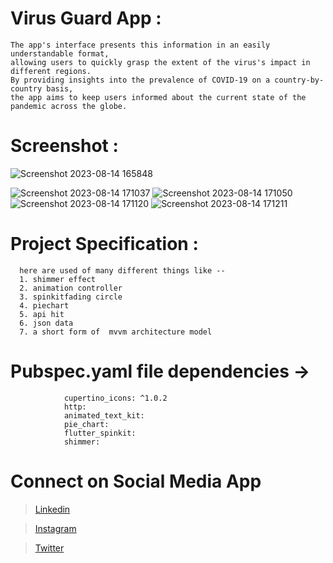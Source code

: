 # Virus Guard App : 
    The app's interface presents this information in an easily understandable format, 
    allowing users to quickly grasp the extent of the virus's impact in different regions.
    By providing insights into the prevalence of COVID-19 on a country-by-country basis, 
    the app aims to keep users informed about the current state of the pandemic across the globe.
  
    


# Screenshot : 

![Screenshot 2023-08-14 165848](https://github.com/amitasj7/VirusGuard-Amazing-App/assets/100951495/6bc0ec08-b6b9-4bdb-83c0-43a0625de559)

![Screenshot 2023-08-14 171037](https://github.com/amitasj7/VirusGuard-Amazing-App/assets/100951495/74747aff-c1f7-4ef5-bb74-0956647fe758)
![Screenshot 2023-08-14 171050](https://github.com/amitasj7/VirusGuard-Amazing-App/assets/100951495/ef3bf1f0-9a31-4487-8898-aa8c3c00b387)
![Screenshot 2023-08-14 171120](https://github.com/amitasj7/VirusGuard-Amazing-App/assets/100951495/53a213d7-5362-436c-8fd2-50ff7e3ea7e5)
![Screenshot 2023-08-14 171211](https://github.com/amitasj7/VirusGuard-Amazing-App/assets/100951495/f9225b2d-70a1-4a40-b1c8-3595211aa76f)




# Project Specification : 
      here are used of many different things like --
      1. shimmer effect
      2. animation controller 
      3. spinkitfading circle 
      4. piechart
      5. api hit 
      6. json data 
      7. a short form of  mvvm architecture model

# Pubspec.yaml file dependencies -> 
                cupertino_icons: ^1.0.2
                http:
                animated_text_kit:
                pie_chart:
                flutter_spinkit:
                shimmer:
    


# Connect on Social Media App
> [Linkedin](https://www.linkedin.com/in/amit-asj-184729213/)

> [Instagram](https://www.instagram.com/amit.asj.7/)

> [Twitter]( https://twitter.com/amit_asj)

